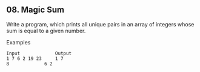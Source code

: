 ## 08. Magic Sum

Write a program, which prints all unique pairs in an array of integers whose sum is equal to a given number. 

Examples

```
Input	          Output
1 7 6 2 19 23     1 7
8	          6 2

```
